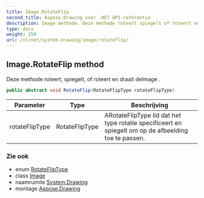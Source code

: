 ```yaml
---
title: Image.RotateFlip
second_title: Aspose.Drawing voor .NET API-referentie
description: Image methode. Deze methode roteert spiegelt of roteert en draait deImage .
type: docs
weight: 250
url: /nl/net/system.drawing/image/rotateflip/
---
```

## Image.RotateFlip method

Deze methode roteert, spiegelt, of roteert en draait deImage .

```csharp
public abstract void RotateFlip(RotateFlipType rotateFlipType)
```

| Parameter | Type | Beschrijving |
| --- | --- | --- |
| rotateFlipType | RotateFlipType | ARotateFlipType lid dat het type rotatie specificeert en spiegelt om op de afbeelding toe te passen. |

### Zie ook

* enum [RotateFlipType](../../rotatefliptype/)
* class [Image](../)
* naamruimte [System.Drawing](../../image/)
* montage [Aspose.Drawing](../../../)


